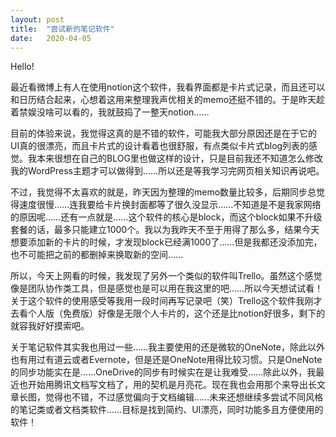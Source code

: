 ```yaml
---
layout: post
title:  "尝试新的笔记软件"
date:   2020-04-05
---
```


Hello!

最近看微博上有人在使用notion这个软件，我看界面都是卡片式记录，而且还可以和日历结合起来，心想着这用来整理我声优相关的memo还挺不错的。于是昨天趁着禁娱没啥可以看的，我就鼓捣了一整天notion……

目前的体验来说，我觉得这真的是不错的软件，可能我大部分原因还是在于它的UI真的很漂亮，而且卡片式的设计看着也很舒服，有点类似卡片式blog列表的感觉。我本来很想在自己的BLOG里也做这样的设计，只是目前我还不知道怎么修改我的WordPress主题才可以做得到……所以还是等我学习完网页相关知识再说吧。

不过，我觉得不太喜欢的就是，昨天因为整理的memo数量比较多，后期同步总觉得速度很慢……连我要给卡片换封面都等了很久没显示……不知道是不是我家网络的原因呢……还有一点就是……这个软件的核心是block，而这个block如果不升级套餐的话，最多只能建立1000个。我以为我昨天不至于用得了那么多，结果今天想要添加新的卡片的时候，才发现block已经满1000了……但是我都还没添加完，也不可能把之前的都删掉来换取新的空间……

所以，今天上网看的时候，我发现了另外一个类似的软件叫Trello。虽然这个感觉像是团队协作类工具，但是感觉也是可以用在我这里的吧……所以今天想试试看！关于这个软件的使用感受等我用一段时间再写记录吧（笑）Trello这个软件我刚才去看个人版（免费版）好像是无限个人卡片的，这个还是比notion好很多，剩下的就容我好好摸索吧。

关于笔记软件其实我也用过一些……我主要使用的还是微软的OneNote，除此以外也有用过有道云或者Evernote，但是还是OneNote用得比较习惯。只是OneNote的同步功能实在是……OneDrive的同步有时候实在是让我难受……除此以外，我最近也开始用腾讯文档写文档了，用的契机是月亮花。现在我也会用那个来导出长文章长图，觉得也不错，不过感觉偏向于文档编辑……未来还想继续多尝试不同风格的笔记类或者文档类软件……目标是找到简约、UI漂亮，同时功能多且方便使用的软件！

